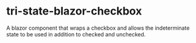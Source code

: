 # tri-state-blazor-checkbox
A blazor component that wraps a checkbox and allows the indeterminate state to be used in addition to checked and unchecked. 
